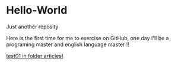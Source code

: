 # Hello-World
Just another reposity

Here is the first time for me to exercise on GitHub,
one day I'll be a programing master and english language master !!

[test01 in folder articles!](articles/test01.md)
